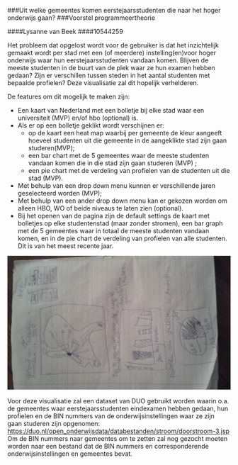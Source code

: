 ###Uit welke gemeentes komen eerstejaarsstudenten die naar het hoger onderwijs gaan?
###Voorstel programmeertheorie

####Lysanne van Beek
####10544259

Het probleem dat opgelost wordt voor de gebruiker is dat het inzichtelijk gemaakt wordt
per stad met een (of meerdere) instelling(en)voor hoger onderwijs waar hun eerstejaarsstudenten
vandaan komen. Blijven de meeste studenten in de buurt van de plek waar ze hun examen hebben gedaan?
Zijn er verschillen tussen steden in het aantal studenten met bepaalde profielen?
Deze visualisatie zal dit hopelijk verhelderen.

De features om dit mogelijk te maken zijn:
- Een kaart van Nederland met een bolletje bij elke stad waar een universiteit (MVP) en/of hbo (optional) is.
- Als er op een bolletje geklikt wordt verschijnen er:
	- op de kaart een heat map waarbij per gemeente de kleur aangeeft hoeveel studenten uit die gemeente
	in de aangeklikte stad zijn gaan studeren(MVP);
	- een bar chart met de 5 gemeentes waar de meeste studenten vandaan komen die in die stad zijn gaan studeren (MVP) ;
	- een pie chart met de verdeling van profielen van de studenten uit die stad (MVP).
- Met behulp van een drop down menu kunnen er verschillende jaren geselecteerd worden (MVP);
- Met behulp van een ander drop down menu kan er gekozen worden om alleen HBO, WO of beide
niveaus te laten zien (optional).
- Bij het openen van de pagina zijn de default settings de kaart met bolletjes op elke studentenstad (maar zonder
stromen), een bar graph met de 5 gemeentes waar in totaal de meeste studenten vandaan komen, en in de pie chart
de verdeling van profielen van alle studenten. Dit is van het meest recente jaar.

![](doc/20170109_231719.jpg)

Voor deze visualisatie zal een dataset van DUO gebruikt worden waarin o.a. de gemeentes waar
eerstejaarsstudenten eindexamen hebben gedaan, hun profielen en de BIN nummers van de onderwijsinstellingen waar
ze zijn gaan studeren zijn opgenomen: https://duo.nl/open_onderwijsdata/databestanden/stroom/doorstroom-3.jsp 
Om de BIN nummers naar gemeentes om te zetten zal nog gezocht moeten worden naar een bestand dat
de BIN nummers en corresponderende onderwijsinstellingen en gemeentes bevat.

